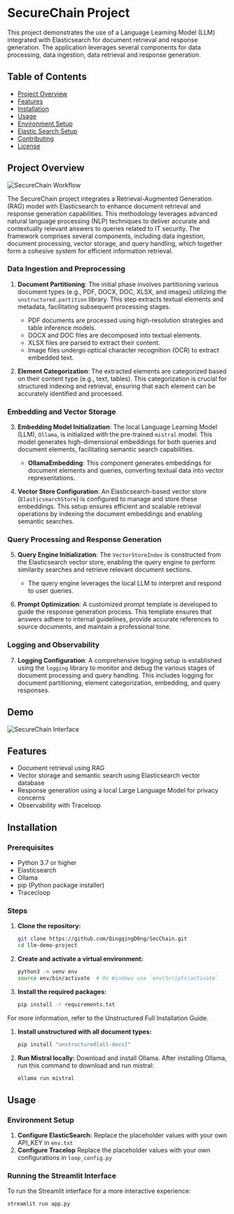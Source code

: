 # SecureChain Project

This project demonstrates the use of a Language Learning Model (LLM) integrated with Elasticsearch for document retrieval and response generation. The application leverages several components for data processing, data ingestion, data retrieval and response generation.

## Table of Contents

- [Project Overview](#project-overview)
- [Features](#features)
- [Installation](#installation)
- [Usage](#usage)
- [Environment Setup](#environment-setup)
- [Elastic Search Setup](#elastic-search-setup)
- [Contributing](#contributing)
- [License](#license)

## Project Overview
![SecureChain Workflow](https://ibb.co/N1sk2KS)

The SecureChain project integrates a Retrieval-Augmented Generation (RAG) model with Elasticsearch to enhance document retrieval and response generation capabilities. This methodology leverages advanced natural language processing (NLP) techniques to deliver accurate and contextually relevant answers to queries related to IT security. The framework comprises several components, including data ingestion, document processing, vector storage, and query handling, which together form a cohesive system for efficient information retrieval.

### Data Ingestion and Preprocessing

1. **Document Partitioning**: The initial phase involves partitioning various document types (e.g., PDF, DOCX, DOC, XLSX, and images) utilizing the `unstructured.partition` library. This step extracts textual elements and metadata, facilitating subsequent processing stages.
   - PDF documents are processed using high-resolution strategies and table inference models.
   - DOCX and DOC files are decomposed into textual elements.
   - XLSX files are parsed to extract their content.
   - Image files undergo optical character recognition (OCR) to extract embedded text.

2. **Element Categorization**: The extracted elements are categorized based on their content type (e.g., text, tables). This categorization is crucial for structured indexing and retrieval, ensuring that each element can be accurately identified and processed.

### Embedding and Vector Storage

3. **Embedding Model Initialization**: The local Language Learning Model (LLM), `Ollama`, is initialized with the pre-trained `mistral` model. This model generates high-dimensional embeddings for both queries and document elements, facilitating semantic search capabilities.
   - **OllamaEmbedding**: This component generates embeddings for document elements and queries, converting textual data into vector representations.

4. **Vector Store Configuration**: An Elasticsearch-based vector store (`ElasticsearchStore`) is configured to manage and store these embeddings. This setup ensures efficient and scalable retrieval operations by indexing the document embeddings and enabling semantic searches.

### Query Processing and Response Generation

5. **Query Engine Initialization**: The `VectorStoreIndex` is constructed from the Elasticsearch vector store, enabling the query engine to perform similarity searches and retrieve relevant document sections.
   - The query engine leverages the local LLM to interpret and respond to user queries.

6. **Prompt Optimization**: A customized prompt template is developed to guide the response generation process. This template ensures that answers adhere to internal guidelines, provide accurate references to source documents, and maintain a professional tone.

### Logging and Observability
7. **Logging Configuration**: A comprehensive logging setup is established using the `logging` library to monitor and debug the various stages of document processing and query handling. This includes logging for document partitioning, element categorization, embedding, and query responses.

## Demo

![SecureChain Interface](https://i.ibb.co/9sXgc30/Screenshot-2024-06-03-at-23-48-03.png)

## Features

- Document retrieval using RAG
- Vector storage and semantic search using Elasticsearch vector database
- Response generation using a local Large Language Model for privacy concerns
- Observability with Traceloop 

## Installation

### Prerequisites

- Python 3.7 or higher
- Elasticsearch
- Ollama
- pip (Python package installer)
- Tracecloop
  
### Steps
1. **Clone the repository:**
   ```bash
   git clone https://github.com/QingqingD0ng/SecChain.git
   cd llm-demo-project
1. **Create and activate a virtual environment:**
   ```bash
   python3 -m venv env
   source env/bin/activate  # On Windows use `env\Scripts\activate`
1. **Install the required packages:**
   ```bash
   pip install -r requirements.txt
For more information, refer to the Unstructured Full Installation Guide.
1. **Install unstructured with all document types:**
   ```bash
   pip install "unstructured[all-docs]"
1. **Run Mistral locally:**
Download and install Ollama. After installing Ollama, run this command to download and run mistral:
   ```bash
   ollama run mistral
   
## Usage
### Environment Setup
1.  **Configure ElasticSearch:**
Replace the placeholder values with your own API_KEY in `env.txt`
2.  **Configure  Tracelop**
Replace the placeholder values with your own configurations in `loop_config.py`

### Running the Streamlit Interface
To run the Streamlit interface for a more interactive experience:
```bash
streamlit run app.py
```
